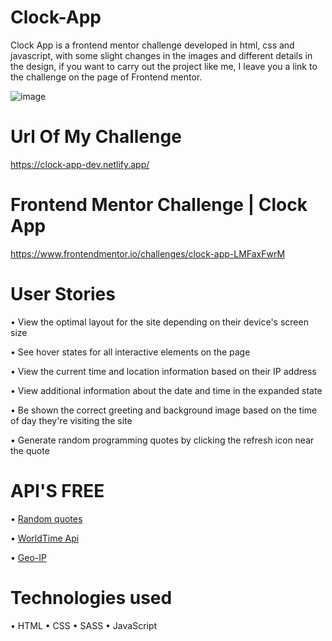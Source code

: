 # Clock-App

 Clock App is a frontend mentor challenge developed in html, css and javascript, with some slight changes in the images and different details in the design,
 if you want to carry out the project like me, I leave you a link to the challenge on the page of Frontend mentor.
 
![image](https://github.com/TonyBravo-FrontDev/Clock-App/blob/main/img/preview-clock-app.jpg)

# Url Of My Challenge
 
  <a href="https://clock-app-dev.netlify.app/" target="_blank">https://clock-app-dev.netlify.app/</a>

# Frontend Mentor Challenge | Clock App
 https://www.frontendmentor.io/challenges/clock-app-LMFaxFwrM

# User Stories

  • View the optimal layout for the site depending on their device's screen size
  
  • See hover states for all interactive elements on the page
  
  • View the current time and location information based on their IP address
  
  • View additional information about the date and time in the expanded state
  
  • Be shown the correct greeting and background image based on the time of day they're visiting the site
  
  • Generate random programming quotes by clicking the refresh icon near the quote
  
# API'S FREE
  
  • <a href="https://api.quotable.io/random">Random quotes</a>
  
  • <a href="https://worldtimeapi.org/api/ip">WorldTime Api</a>
  
  • <a href="https://freegeoip.app/json/">Geo-IP</a>
  
# Technologies used

  • HTML • CSS • SASS • JavaScript
